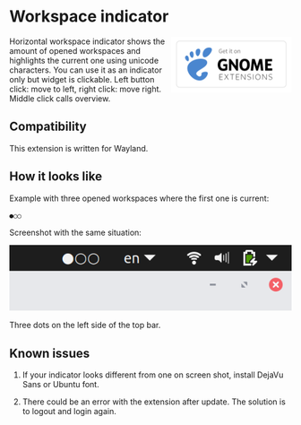 # Workspace indicator 
[<img src="https://raw.githubusercontent.com/andyholmes/gnome-shell-extensions-badge/master/get-it-on-ego.svg?sanitize=true" height="100" align="right">](https://extensions.gnome.org/extension/3952/workspace-indicator/)


Horizontal workspace indicator shows the amount of opened workspaces and highlights the current one using unicode characters.
You can use it as an indicator only but widget is clickable. Left button click: move to left, right click: move right. Middle click calls overview.

## Compatibility

This extension is written for Wayland. 


## How it looks like

Example with three opened workspaces where the first one is current:

    ●○○

Screenshot with the same situation:

![screenshot](assets/screenshot.png)

Three dots on the left side of the top bar.


## Known issues

1. If your indicator looks different from one on screen shot, install DejaVu Sans or Ubuntu font.

2. There could be an error with the extension after update. The solution is to logout and login again.
